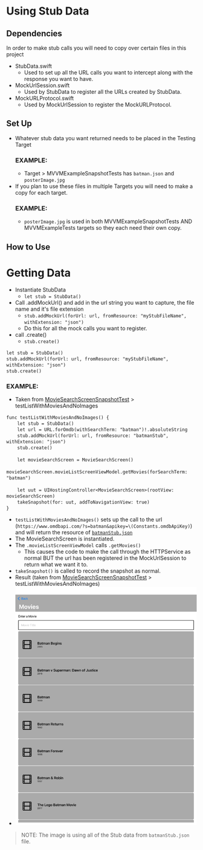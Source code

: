 # Using Stub Data
## Dependencies
In order to make stub calls you will need to copy over certain files in this project
* StubData.swift
  * Used to set up all the URL calls you want to intercept along with the response you want to have.
* MockUrlSession.swift
  * Used by StubData to register all the URLs created by StubData.
* MockURLProtocol.swift
  * Used by MockUrlSession to register the MockURLProtocol.

## Set Up
* Whatever stub data you want returned needs to be placed in the Testing Target
  ### EXAMPLE:
  * Target > MVVMExampleSnapshotTests has `batman.json` and `posterImage.jpg`
* If you plan to use these files in multiple Targets you will need to make a copy for each target.
  ### EXAMPLE:
  * `posterImage.jpg` is used in both MVVMExampleSnapshotTests AND MVVMExampleTests targets so they each need their own copy.

## How to Use
# Getting Data
* Instantiate StubData
  * `let stub = StubData()`
* Call .addMockUrl() and add in the url string you want to capture, the file name and it's file extension
  *  `stub.addMockUrl(forUrl: url, fromResource: "myStubFileName", withExtension: "json")`
  *  Do this for all the mock calls you want to register.
* call .create()
  * `stub.create()`
```
let stub = StubData()
stub.addMockUrl(forUrl: url, fromResource: "myStubFileName", withExtension: "json")
stub.create()
```
  ### EXAMPLE:
  * Taken from [MovieSearchScreenSnapshotTest](/MVVMExampleSnapshotTests/Views/Screens/MovieSearchScreenSnapshotTest.swift) > testListWithMoviesAndNoImages
```
func testListWithMoviesAndNoImages() {
    let stub = StubData()
    let url = URL.forOmdb(withSearchTerm: "batman")!.absoluteString
    stub.addMockUrl(forUrl: url, fromResource: "batmanStub", withExtension: "json")
    stub.create()

    let movieSearchScreen = MovieSearchScreen()
    movieSearchScreen.movieListScreenViewModel.getMovies(forSearchTerm: "batman")

    let uut = UIHostingController<MovieSearchScreen>(rootView: movieSearchScreen)
    takeSnapshot(for: uut, addToNavigationView: true)
}
```
   * `testListWithMoviesAndNoImages()` sets up the call to the url (`https://www.omdbapi.com/?s=batman&apikey=\(Constants.omdbApiKey)`) and will return the resource of [`batmanStub.json`](/MVVMExampleSnapshotTests/Base/TestResources/batmanStub.json)
   * The MovieSearchScreen is instantiated.
   * The `.movieListScreenViewModel` calls `.getMovies()`
     * This causes the code to make the call through the HTTPService as normal BUT the url has been registered in the MockUrlSession to return what we want it to.
   * `takeSnapshot()` is called to record the snapshot as normal.
   * Result (taken from [MovieSearchScreenSnapshotTest](/MVVMExampleSnapshotTests/__Snapshots__/MovieSearchScreenSnapshotTest/testListWithMoviesAndNoImages.iPadPro12_9.png) > testListWithMoviesAndNoImages)
   * <img src="/MVVMExampleSnapshotTests/__Snapshots__/MovieSearchScreenSnapshotTest/testListWithMoviesAndNoImages.iPadPro12_9.png" width="500">
> NOTE: The image is using all of the Stub data from `batmanStub.json` file.
